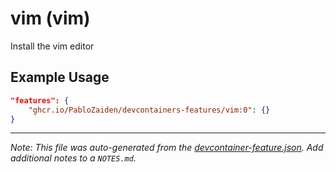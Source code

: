 
# vim (vim)

Install the vim editor

## Example Usage

```json
"features": {
    "ghcr.io/PabloZaiden/devcontainers-features/vim:0": {}
}
```





---

_Note: This file was auto-generated from the [devcontainer-feature.json](https://github.com/PabloZaiden/devcontainers-features/blob/main/src/vim/devcontainer-feature.json).  Add additional notes to a `NOTES.md`._
